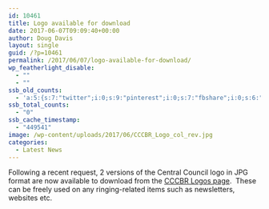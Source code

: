 ```yaml
---
id: 10461
title: Logo available for download
date: 2017-06-07T09:09:40+00:00
author: Doug Davis
layout: single
guid: /?p=10461
permalink: /2017/06/07/logo-available-for-download/
wp_featherlight_disable:
  - ""
  - ""
ssb_old_counts:
  - 'a:5:{s:7:"twitter";i:0;s:9:"pinterest";i:0;s:7:"fbshare";i:0;s:6:"reddit";i:0;s:6:"tumblr";N;}'
ssb_total_counts:
  - "0"
ssb_cache_timestamp:
  - "449541"
image: /wp-content/uploads/2017/06/CCCBR_Logo_col_rev.jpg
categories:
  - Latest News
---
```

Following a recent request, 2 versions of the Central Council logo in JPG format are now available to download from the [CCCBR Logos page](/about/logo/).  These can be freely used on any ringing-related items such as newsletters, websites etc.
